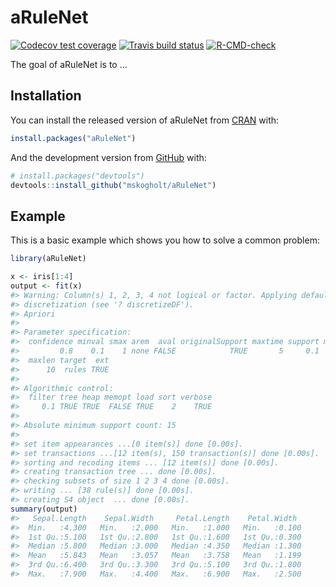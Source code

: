 
<!-- README.md is generated from README.Rmd. Please edit that file -->

# aRuleNet

<!-- badges: start -->

[![Codecov test
coverage](https://codecov.io/gh/mskogholt/aRuleNet/branch/master/graph/badge.svg)](https://codecov.io/gh/mskogholt/aRuleNet?branch=master)
[![Travis build
status](https://travis-ci.com/mskogholt/aRuleNet.svg?branch=master)](https://travis-ci.com/mskogholt/aRuleNet)
[![R-CMD-check](https://github.com/mskogholt/aRuleNet/workflows/R-CMD-check/badge.svg)](https://github.com/mskogholt/aRuleNet/actions)
<!-- badges: end -->

The goal of aRuleNet is to …

## Installation

You can install the released version of aRuleNet from
[CRAN](https://CRAN.R-project.org) with:

``` r
install.packages("aRuleNet")
```

And the development version from [GitHub](https://github.com/) with:

``` r
# install.packages("devtools")
devtools::install_github("mskogholt/aRuleNet")
```

## Example

This is a basic example which shows you how to solve a common problem:

``` r
library(aRuleNet)

x <- iris[1:4]
output <- fit(x)
#> Warning: Column(s) 1, 2, 3, 4 not logical or factor. Applying default
#> discretization (see '? discretizeDF').
#> Apriori
#> 
#> Parameter specification:
#>  confidence minval smax arem  aval originalSupport maxtime support minlen
#>         0.8    0.1    1 none FALSE            TRUE       5     0.1      1
#>  maxlen target  ext
#>      10  rules TRUE
#> 
#> Algorithmic control:
#>  filter tree heap memopt load sort verbose
#>     0.1 TRUE TRUE  FALSE TRUE    2    TRUE
#> 
#> Absolute minimum support count: 15 
#> 
#> set item appearances ...[0 item(s)] done [0.00s].
#> set transactions ...[12 item(s), 150 transaction(s)] done [0.00s].
#> sorting and recoding items ... [12 item(s)] done [0.00s].
#> creating transaction tree ... done [0.00s].
#> checking subsets of size 1 2 3 4 done [0.00s].
#> writing ... [38 rule(s)] done [0.00s].
#> creating S4 object  ... done [0.00s].
summary(output)
#>   Sepal.Length    Sepal.Width     Petal.Length    Petal.Width   
#>  Min.   :4.300   Min.   :2.000   Min.   :1.000   Min.   :0.100  
#>  1st Qu.:5.100   1st Qu.:2.800   1st Qu.:1.600   1st Qu.:0.300  
#>  Median :5.800   Median :3.000   Median :4.350   Median :1.300  
#>  Mean   :5.843   Mean   :3.057   Mean   :3.758   Mean   :1.199  
#>  3rd Qu.:6.400   3rd Qu.:3.300   3rd Qu.:5.100   3rd Qu.:1.800  
#>  Max.   :7.900   Max.   :4.400   Max.   :6.900   Max.   :2.500
```
